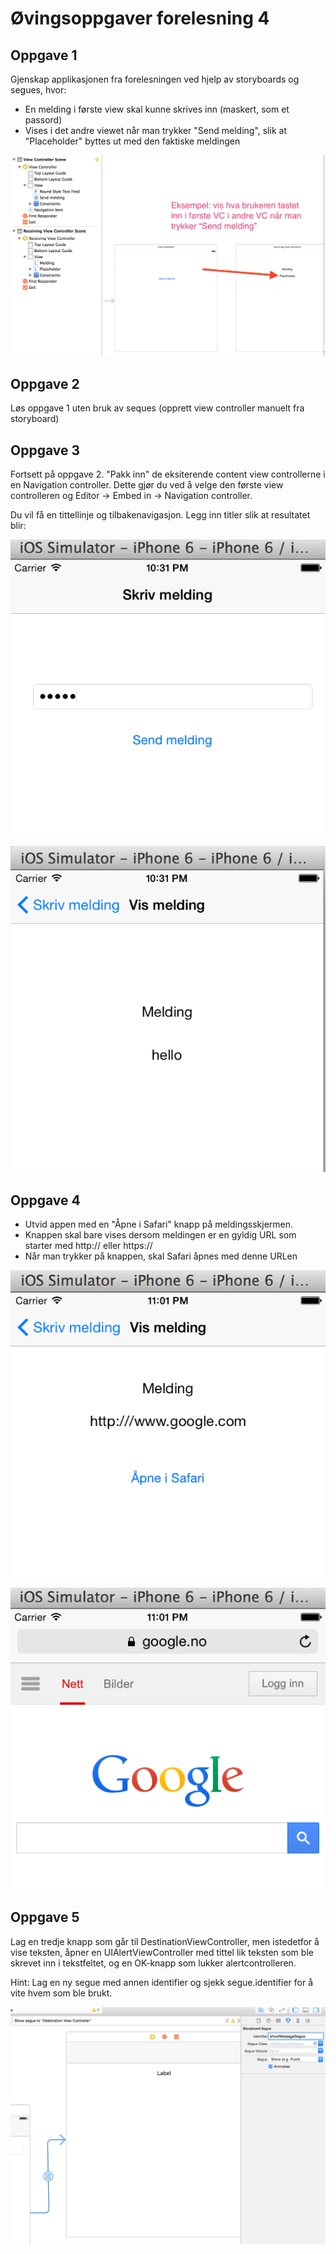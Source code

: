 Øvingsoppgaver forelesning 4
================

Oppgave 1
----------------

Gjenskap applikasjonen fra forelesningen ved hjelp av storyboards og segues, hvor:

* En melding i første view skal kunne skrives inn (maskert, som et passord)
* Vises i det andre viewet når man trykker "Send melding", slik at "Placeholder" byttes ut med den faktiske meldingen

![](img/vc-communication2.png)


Oppgave 2
----------------

Løs oppgave 1 uten bruk av seques (opprett view controller manuelt fra storyboard)


Oppgave 3
----------------

Fortsett på oppgave 2. "Pakk inn" de eksiterende content view controllerne i en Navigation controller. Dette gjør du ved å velge den første view controlleren og Editor -> Embed in -> Navigation controller.

Du vil få en tittellinje og tilbakenavigasjon. Legg inn titler slik at resultatet blir:

![](img/nav1.png)

![](img/nav2.png)


Oppgave 4
----------------

* Utvid appen med en "Åpne i Safari" knapp på meldingsskjermen. 
* Knappen skal bare vises dersom meldingen er en gyldig URL som starter med http:// eller https://
* Når man trykker på knappen, skal Safari åpnes med denne URLen

![](img/open-safari.png)

![](img/open-safari2.png)

Oppgave 5
----------------


Lag en tredje knapp som går til DestinationViewController, men istedetfor å vise teksten, åpner en UIAlertViewController med tittel lik teksten som ble skrevet inn i tekstfeltet, og en OK-knapp som lukker alertcontrolleren.

Hint: Lag en ny segue med annen identifier og sjekk segue.identifier for å vite hvem som ble brukt.

![](img/segue.png)


